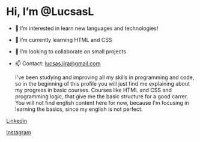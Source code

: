 # Hi, I’m @LucsasL
- 👀 I’m interested in learn new languages and technologies!
- 🌱 I’m currently learning HTML and CSS
- 💞️ I’m looking to collaborate on small projects
- 📫 Contact: lucsas.lira@gmail.com

  I've been studying and improving all my skills in programming and code, so in the beginning of this profile you will just find me explaining about my progress in basic courses. Courses like HTML and CSS and programming logic, that give me the basic structure for a good carrer. You will not find english content here for now, because I'm focusing in learning the basics, since my english is not perfect.

<a href="https://www.linkedin.com/in/lucsas/" target="_blank" rel="external">Linkedin</a>

<a href="https://www.instagram.com/lucsas.l/" target="_blank" rel="external">Instagram</a>

<!---
LucsasL/LucsasL is a ✨ special ✨ repository because its `README.md` (this file) appears on your GitHub profile.
You can click the Preview link to take a look at your changes.
--->
